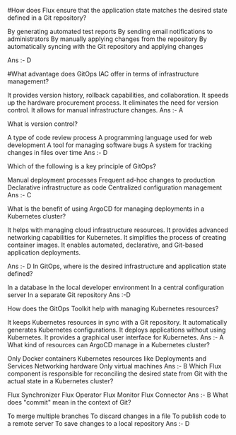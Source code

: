 #How does Flux ensure that the application state matches the desired state defined in a Git repository?

By generating automated test reports
By sending email notifications to administrators
By manually applying changes from the repository
By automatically syncing with the Git repository and applying changes

Ans :- D

#What advantage does GitOps IAC offer in terms of infrastructure management?

It provides version history, rollback capabilities, and collaboration.
It speeds up the hardware procurement process.
It eliminates the need for version control.
It allows for manual infrastructure changes.
Ans :- A

What is version control?

A type of code review process
A programming language used for web development
A tool for managing software bugs
A system for tracking changes in files over time
Ans :- D

Which of the following is a key principle of GitOps?

Manual deployment processes
Frequent ad-hoc changes to production
Declarative infrastructure as code
Centralized configuration management
Ans :- C

What is the benefit of using ArgoCD for managing deployments in a Kubernetes cluster?

It helps with managing cloud infrastructure resources.
It provides advanced networking capabilities for Kubernetes.
It simplifies the process of creating container images.
It enables automated, declarative, and Git-based application deployments.

Ans :- D
In GitOps, where is the desired infrastructure and application state defined?

In a database
In the local developer environment
In a central configuration server
In a separate Git repository
Ans :-D

How does the GitOps Toolkit help with managing Kubernetes resources?

It keeps Kubernetes resources in sync with a Git repository.
It automatically generates Kubernetes configurations.
It deploys applications without using Kubernetes.
It provides a graphical user interface for Kubernetes.
Ans :- A
What kind of resources can ArgoCD manage in a Kubernetes cluster?

Only Docker containers
Kubernetes resources like Deployments and Services
Networking hardware
Only virtual machines
Ans :- B
Which Flux component is responsible for reconciling the desired state from Git with the actual state in a Kubernetes cluster?

Flux Synchronizer
Flux Operator
Flux Monitor
Flux Connector
Ans :- B
What does "commit" mean in the context of Git?

To merge multiple branches
To discard changes in a file
To publish code to a remote server
To save changes to a local repository
Ans :- D

